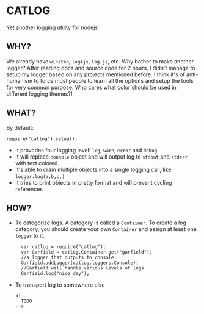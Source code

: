 CATLOG
======
Yet another logging utility for nodejs

WHY?
----
We already have `winston`, `log4js`, `log.js`, etc. Why bother to make another logger? After reading docs and source code for 2 hours, I didn't manage to setup my logger based on any projects mentioned before. I think it's of anti-humanism to force most people to learn all the options and setup the tools for very common purpose. Who cares what color should be used in different logging themes?!

WHAT?
-----
By default:

    require("catlog").setup();

* It provodes four logging level: `log`, `warn`, `error` and `debug`
* It will replace `console` object and will output log to  `stdout` and `stderr` with text colored.
* It's able to cram multiple objects into a single logging call, like `logger.log(a,b,c,)`
* It tries to print objects in pretty format and will prevent cycling references

HOW?
----

* To categorize logs. A category is called a `Container`. To create a log category, you should create your own `Container` and assign at least one `logger` to it.
    
        var catlog = require("catlog");
        var Garfield = catlog.Container.get("garfield");
        //a logger that outputs to console
        Garfield.addLogger(catlog.loggers.Console);
        //Garfield will handle various levels of logs
        Garfield.log("nice day");

* To transport log to somewhere else
      
      <!--
        TODO 
      -->



